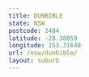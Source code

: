 ```yaml
---
title: DUNBIBLE
state: NSW
postcode: 2484
latitude: -28.38059
longitude: 153.31648
url: /nsw/dunbible/
layout: suburb
---
```

